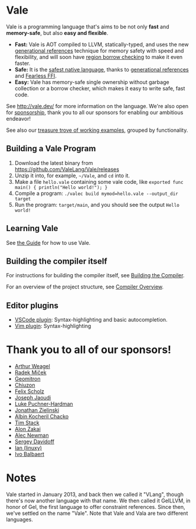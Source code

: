 # Vale

Vale is a programming language that's aims to be not only **fast** and **memory-safe**, but also **easy and flexible**.

* **Fast:** Vale is AOT compiled to LLVM, statically-typed, and uses the new [generational references](https://verdagon.dev/blog/generational-references) technique for memory safety with speed and flexibility, and will soon have [region borrow checking](https://verdagon.dev/blog/zero-cost-refs-regions) to make it even faster.
 * **Safe:** It is the [safest native language](https://vale.dev/memory-safe), thanks to [generational references](https://verdagon.dev/blog/generational-references) and [Fearless FFI](https://verdagon.dev/blog/fearless-ffi).
 * **Easy:** Vale has memory-safe single ownership without garbage collection or a borrow checker, which makes it easy to write safe, fast code.


See http://vale.dev/ for more information on the language. We're also open for [sponsorship](https://github.com/sponsors/ValeLang), thank you to all our sponsors for enabling our ambitious endeavor!


See also our [treasure trove of working examples](https://github.com/Ivo-Balbaert/Vale_Examples), grouped by functionality.


## Building a Vale Program

 1. Download the latest binary from https://github.com/ValeLang/Vale/releases
 1. Unzip it into, for example, `~/Vale`, and `cd` into it.
 1. Make a file `hello.vale` containing some vale code, like `exported func main() { println("Hello world!"); }`
 1. Compile a program: `./valec build mymod=hello.vale --output_dir target`
 1. Run the program: `target/main`, and you should see the output `Hello world!`


## Learning Vale

See [the Guide](https://vale.dev/guide/introduction) for how to use Vale.


## Building the compiler itself

For instructions for building the compiler itself, see [Building the Compiler](build-compiler.md).


For an overview of the project structure, see [Compiler Overview](compiler-overview.md).


## Editor plugins

- [VSCode plugin](https://marketplace.visualstudio.com/items?itemName=pacifio.vale-lang): Syntax-highlighting and basic autocompletion.
- [Vim plugin](https://github.com/jfecher/vale.vim): Syntax-highlighting


# Thank you to all of our sponsors!

 * [Arthur Weagel](https://github.com/aweagel)
 * [Radek Miček](https://github.com/radekm)
 * [Geomitron](https://github.com/Geomitron)
 * [Chiuzon](https://github.com/chiuzon)
 * [Felix Scholz](https://github.com/soupertonic)
 * [Joseph Jaoudi](https://github.com/linkmonitor)
 * [Luke Puchner-Hardman](https://github.com/lupuchard)
 * [Jonathan Zielinski](https://github.com/tootoobeepbeep)
 * [Albin Kocheril Chacko](https://github.com/albinkc)
 * [Tim Stack](https://github.com/tstack)
 * [Alon Zakai](https://github.com/kripken)
 * [Alec Newman](https://github.com/rovaughn)
 * [Sergey Davidoff](https://github.com/Shnatsel)
 * [Ian (linuxy)](https://github.com/linuxy)
 * [Ivo Balbaert](https://github.com/Ivo-Balbaert/)


# Notes

Vale started in January 2013, and back then we called it "VLang", though there's now another language with that name. We then called it GelLLVM, in honor of Gel, the first language to offer constraint references. Since then, we've settled on the name "Vale". Note that Vale and Vala are two different languages.
